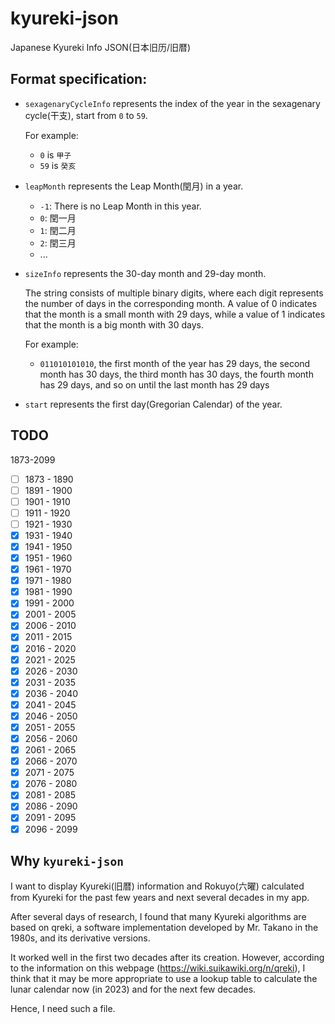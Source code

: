# kyureki-json
Japanese Kyureki Info JSON(日本旧历/旧暦)

## Format specification:

- `sexagenaryCycleInfo` represents the index of the year in the sexagenary cycle(干支), start from `0` to `59`.

  For example:
  - `0` is `甲子`
  - `59` is `癸亥`

- `leapMonth` represents the Leap Month(閏月) in a year.
  - `-1`: There is no Leap Month in this year.
  - `0`: 閏一月
  - `1`: 閏二月
  - `2`: 閏三月
  - ...

- `sizeInfo` represents the 30-day month and 29-day month. 
  
  The string consists of multiple binary digits, where each digit represents the number of days in the corresponding month. A value of 0 indicates that the month is a small month with 29 days, while a value of 1 indicates that the month is a big month with 30 days.

  For example:
  - `011010101010`, the first month of the year has 29 days, the second month has 30 days, the third month has 30 days, the fourth month has 29 days, and so on until the last month has 29 days

- `start` represents the first day(Gregorian Calendar) of the year.

## TODO

1873-2099
- [ ] 1873 - 1890
- [ ] 1891 - 1900
- [ ] 1901 - 1910
- [ ] 1911 - 1920
- [ ] 1921 - 1930
- [x] 1931 - 1940
- [x] 1941 - 1950
- [x] 1951 - 1960
- [x] 1961 - 1970
- [x] 1971 - 1980
- [x] 1981 - 1990
- [x] 1991 - 2000
- [x] 2001 - 2005
- [x] 2006 - 2010
- [x] 2011 - 2015
- [x] 2016 - 2020
- [x] 2021 - 2025
- [x] 2026 - 2030
- [x] 2031 - 2035
- [x] 2036 - 2040
- [x] 2041 - 2045
- [x] 2046 - 2050
- [x] 2051 - 2055
- [x] 2056 - 2060
- [x] 2061 - 2065
- [x] 2066 - 2070
- [x] 2071 - 2075
- [x] 2076 - 2080
- [x] 2081 - 2085
- [x] 2086 - 2090
- [x] 2091 - 2095
- [x] 2096 - 2099

## Why `kyureki-json`

I want to display Kyureki(旧暦) information and Rokuyo(六曜) calculated from Kyureki for the past few years and next several decades in my app.

After several days of research, I found that many Kyureki algorithms are based on qreki, a software implementation developed by Mr. Takano in the 1980s, and its derivative versions.

It worked well in the first two decades after its creation. However, according to the information on this webpage (https://wiki.suikawiki.org/n/qreki), I think that it may be more appropriate to use a lookup table to calculate the lunar calendar now (in 2023) and for the next few decades.

Hence, I need such a file.
